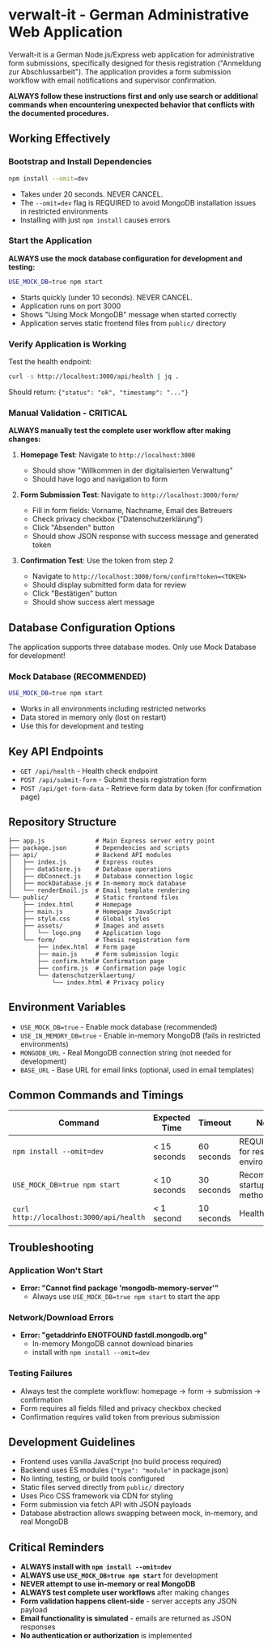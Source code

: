 # verwalt-it - German Administrative Web Application

Verwalt-it is a German Node.js/Express web application for administrative form submissions, specifically designed for thesis registration ("Anmeldung zur Abschlussarbeit"). The application provides a form submission workflow with email notifications and supervisor confirmation.

**ALWAYS follow these instructions first and only use search or additional commands when encountering unexpected behavior that conflicts with the documented procedures.**

## Working Effectively

### Bootstrap and Install Dependencies
```bash
npm install --omit=dev
```
- Takes under 20 seconds. NEVER CANCEL.
- The `--omit=dev` flag is REQUIRED to avoid MongoDB installation issues in restricted environments
- Installing with just `npm install` causes errors

### Start the Application
**ALWAYS use the mock database configuration for development and testing:**
```bash
USE_MOCK_DB=true npm start
```
- Starts quickly (under 10 seconds). NEVER CANCEL.
- Application runs on port 3000
- Shows "Using Mock MongoDB" message when started correctly
- Application serves static frontend files from `public/` directory

### Verify Application is Working
Test the health endpoint:
```bash
curl -s http://localhost:3000/api/health | jq .
```
Should return: `{"status": "ok", "timestamp": "..."}`

### Manual Validation - CRITICAL
**ALWAYS manually test the complete user workflow after making changes:**

1. **Homepage Test**: Navigate to `http://localhost:3000`
   - Should show "Willkommen in der digitalisierten Verwaltung" 
   - Should have logo and navigation to form

2. **Form Submission Test**: Navigate to `http://localhost:3000/form/`
   - Fill in form fields: Vorname, Nachname, Email des Betreuers
   - Check privacy checkbox ("Datenschutzerklärung")
   - Click "Absenden" button
   - Should show JSON response with success message and generated token

3. **Confirmation Test**: Use the token from step 2
   - Navigate to `http://localhost:3000/form/confirm?token=<TOKEN>`
   - Should display submitted form data for review
   - Click "Bestätigen" button
   - Should show success alert message

## Database Configuration Options

The application supports three database modes. Only use Mock Database for development!

### Mock Database (RECOMMENDED)
```bash
USE_MOCK_DB=true npm start
```
- Works in all environments including restricted networks
- Data stored in memory only (lost on restart)
- Use this for development and testing

## Key API Endpoints

- `GET /api/health` - Health check endpoint
- `POST /api/submit-form` - Submit thesis registration form
- `POST /api/get-form-data` - Retrieve form data by token (for confirmation page)

## Repository Structure

```
├── app.js              # Main Express server entry point
├── package.json        # Dependencies and scripts
├── api/                # Backend API modules
│   ├── index.js        # Express routes
│   ├── dataStore.js    # Database operations
│   ├── dbConnect.js    # Database connection logic
│   ├── mockDatabase.js # In-memory mock database
│   └── renderEmail.js  # Email template rendering
└── public/             # Static frontend files
    ├── index.html      # Homepage
    ├── main.js         # Homepage JavaScript
    ├── style.css       # Global styles
    ├── assets/         # Images and assets
    │   └── logo.png    # Application logo
    └── form/           # Thesis registration form
        ├── index.html  # Form page
        ├── main.js     # Form submission logic
        ├── confirm.html# Confirmation page
        ├── confirm.js  # Confirmation page logic
        └── datenschutzerklaertung/
            └── index.html # Privacy policy
```

## Environment Variables

- `USE_MOCK_DB=true` - Enable mock database (recommended)
- `USE_IN_MEMORY_DB=true` - Enable in-memory MongoDB (fails in restricted environments)
- `MONGODB_URL` - Real MongoDB connection string (not needed for development)
- `BASE_URL` - Base URL for email links (optional, used in email templates)

## Common Commands and Timings

| Command | Expected Time | Timeout | Notes |
|---------|---------------|---------|-------|
| `npm install --omit=dev` | < 15 seconds | 60 seconds | REQUIRED flag for restricted environments |
| `USE_MOCK_DB=true npm start` | < 10 seconds | 30 seconds | Recommended startup method |
| `curl http://localhost:3000/api/health` | < 1 second | 10 seconds | Health check |

## Troubleshooting

### Application Won't Start
- **Error: "Cannot find package 'mongodb-memory-server'"**
  - Always use `USE_MOCK_DB=true npm start` to start the app

### Network/Download Errors
- **Error: "getaddrinfo ENOTFOUND fastdl.mongodb.org"**
  - In-memory MongoDB cannot download binaries
  - install with `npm install --omit=dev`

### Testing Failures
- Always test the complete workflow: homepage → form → submission → confirmation
- Form requires all fields filled and privacy checkbox checked
- Confirmation requires valid token from previous submission

## Development Guidelines

- Frontend uses vanilla JavaScript (no build process required)
- Backend uses ES modules (`"type": "module"` in package.json)
- No linting, testing, or build tools configured
- Static files served directly from `public/` directory
- Uses Pico CSS framework via CDN for styling
- Form submission via fetch API with JSON payloads
- Database abstraction allows swapping between mock, in-memory, and real MongoDB

## Critical Reminders

- **ALWAYS install with `npm install --omit=dev`**
- **ALWAYS use `USE_MOCK_DB=true npm start`** for development
- **NEVER attempt to use in-memory or real MongoDB**
- **ALWAYS test complete user workflows** after making changes
- **Form validation happens client-side** - server accepts any JSON payload
- **Email functionality is simulated** - emails are returned as JSON responses
- **No authentication or authorization** is implemented
